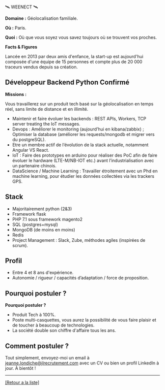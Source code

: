 🛰️ WEENECT 🛰️ 

**Domaine :** Géolocalisation familiale.

**Où :** Paris.

**Quoi :** Où que vous soyez vous savez toujours où se trouvent vos proches.

**Facts & Figures**

Lancée en 2013 par deux amis d'enfance, la start-up est aujourd'hui composée d'une équipe de 15 personnes et compte plus de 20 000 traceurs vendus depuis sa création.


## Développeur Backend Python Confirmé

**Missions :**

Vous travaillerez sur un produit tech basé sur la géolocalisation en temps réel, sans limite de distance et en illimité.

* Maintenir et faire évoluer les backends : REST APIs, Workers, TCP server treating the IoT messages.
* Devops : Améliorer le monitoring (aujourd’hui en kibana/zabbix) ; Optimiser la database (améliorer les requests/mongodb et migrer vers du postgreSQL).
* Etre un membre actif de l‘évolution de la stack actuelle, notamment Angular VS React.
* IoT : Faire des prototypes en arduino pour réaliser des PoC afin de faire évoluer le hardware (LTE-M/NB-IOT etc.) avant l’industrialisation avec un partenaire chinois.
* DataScience / Machine Learning : Travailler étroitement avec un Phd en machine learning, pour étudier les données collectées via les trackers GPS.

## Stack

* Majoritairement python (2&3) 
* Framework flask
* PHP 7.1 sous framework magento2
* SQL (postgres+mysql)
* MongoDB (de moins en moins)
* Redis
* Project Management : Slack, Zube, méthodes agiles (inspirées de scrum).

## Profil

* Entre 4 et 8 ans d'expérience.
* Autonomie / rigueur / capacités d’adaptation / force de proposition.

## Pourquoi postuler ?

**Pourquoi postuler ?** 

* Produit Tech à 100%.
* Poste multi-casquettes, vous aurez la possibilité de vous faire plaisir et de toucher à beaucoup de technologies.
* La société double son chiffre d'affaire tous les ans.

## Comment postuler ?

Tout simplement, envoyez-moi un email à jeanne.londiche@jlrecrutement.com avec un CV ou bien un profil LinkedIn à jour. À bientôt ! 

----
<a href="https://github.com/jlondiche/job-board-php/blob/master/README.md">[Retour a la liste]</a>